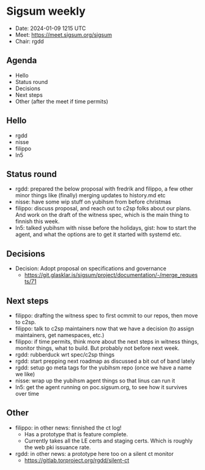 # Sigsum weekly

- Date: 2024-01-09 1215 UTC
- Meet: https://meet.sigsum.org/sigsum
- Chair: rgdd

## Agenda

- Hello
- Status round
- Decisions
- Next steps
- Other (after the meet if time permits)

## Hello

- rgdd
- nisse
- filippo
- ln5

## Status round

- rgdd: prepared the below proposal with fredrik and filippo, a few other minor
  things like (finally) merging updates to history.md etc
- nisse: have some wip stuff on yubihsm from before christmas
- filippo: discuss proposal, and reach out to c2sp folks about our plans. And
  work on the draft of the witness spec, which is the main thing to finnish this
  week.
- ln5: talked yubihsm with nisse before the holidays, gist: how to start the
  agent, and what the options are to get it started with systemd etc.

## Decisions

- Decision: Adopt proposal on specifications and governance
  - https://git.glasklar.is/sigsum/project/documentation/-/merge_requests/71

## Next steps

- filippo: drafting the witness spec to first ocmmit to our repos, then move to
  c2sp.
- filippo: talk to c2sp maintainers now that we have a decision (to assign
  maintainers, get namespaces, etc.)
- filippo: if time permits, think more about the next steps in witness things,
  monitor things, what to build. But probably not before next week.
- rgdd: rubberduck wrt spec/c2sp things
- rgdd: start prepping next roadmap as discussed a bit out of band lately
- rgdd: setup go meta tags for the yubihsm repo (once we have a name we like)
- nisse: wrap up the yubihsm agent things so that linus can run it
- ln5: get the agent running on poc.sigsum.org, to see how it survives over time

## Other

- filippo: in other news: finnished the ct log!
  - Has a prototype that is feature complete.
  - Currently takes all the LE certs and staging certs. Which is roughly the web
    pki issuance rate.
- rgdd: in other news: a prototype here too on a silent ct monitor
  - https://gitlab.torproject.org/rgdd/silent-ct
